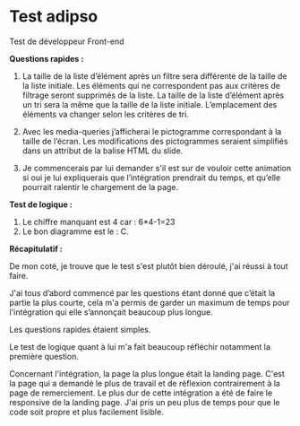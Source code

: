 # Test adipso

Test de développeur Front-end

**Questions rapides :**

1.  La taille de la liste d’élément après un filtre sera différente de la
    taille de la liste initiale. Les éléments qui ne correspondent pas aux critères de filtrage seront supprimés de la liste.
    La taille de la liste d’élément après un tri sera la même que la taille de la liste initiale. L’emplacement des éléments va changer selon les critères de tri.

2.  Avec les media-queries j’afficherai le pictogramme correspondant à la
    taille de l’écran. Les modifications des pictogrammes seraient simplifiés dans un attribut de la balise HTML du slide.

3.  Je commencerais par lui demander s'il est sur de vouloir cette animation
    si oui je lui expliquerais que l’intégration prendrait du temps, et qu’elle pourrait ralentir le chargement de la page.

**Test de logique :**

1.  Le chiffre manquant est 4 car : 6\*4-1=23
2.  Le bon diagramme est le : C.

**Récapitulatif :**

De mon coté, je trouve que le test s'est plutôt bien déroulé, j'ai réussi à tout faire.

J'ai tous d’abord commencé par les questions étant donné que c’était la partie la plus courte, cela m'a permis de garder un maximum de temps pour l'intégration qui elle s’annonçait beaucoup plus longue.

Les questions rapides étaient simples.

Le test de logique quant à lui m'a fait beaucoup réfléchir notamment la première question.

Concernant l'intégration, la page la plus longue était la landing page. C'est la page qui a demandé le plus de travail et de réflexion contrairement à la page de remerciement. Le plus dur de cette intégration a été de faire le responsive de la landing page. J'ai pris un peu plus de temps pour que le code soit propre et plus facilement lisible.
